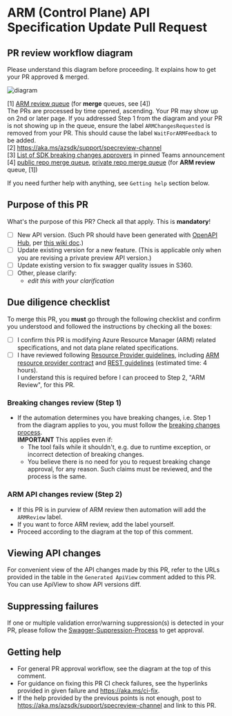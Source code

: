 # ARM (Control Plane) API Specification Update Pull Request 

## PR review workflow diagram

Please understand this diagram before proceeding. It explains how to get your PR approved & merged.

![diagram](https://github.com/Azure/azure-rest-api-specs/assets/4429827/b321e1dc-5e07-4940-9cd6-a65ac6729a8b)

[1] [ARM review queue] (for **merge** queues, see [4])  
The PRs are processed by time opened, ascending. Your PR may show up on 2nd or later page. 
If you addressed Step 1 from the diagram and your PR is not showing up in the queue, ensure the label `ARMChangesRequested` 
is removed from your PR. This should cause the label `WaitForARMFeedback` to be added.  
[2] https://aka.ms/azsdk/support/specreview-channel  
[3] [List of SDK breaking changes approvers] in pinned Teams announcement  
[4] [public repo merge queue], [private repo merge queue] (for **ARM review** queue, [1])

If you need further help with anything, see `Getting help` section below.

## Purpose of this PR

What's the purpose of this PR? Check all that apply. This is **mandatory**!

  - [ ] New API version. (Such PR should have been generated with [OpenAPI Hub](https://aka.ms/openapihub), per [this wiki doc](https://dev.azure.com/azure-sdk/internal/_wiki/wikis/internal.wiki/208/OpenAPI-Hub-Adding-new-API-version).)
  - [ ] Update existing version for a new feature. (This is applicable only when you are revising a private preview API version.)
  - [ ] Update existing version to fix swagger quality issues in S360.
  - [ ] Other, please clarify:
    - _edit this with your clarification_

## Due diligence checklist

To merge this PR, you **must** go through the following checklist and confirm you understood 
and followed the instructions by checking all the boxes:

- [ ] I confirm this PR is modifying Azure Resource Manager (ARM) related specifications, and not data plane related specifications.
- [ ] I have reviewed following [Resource Provider guidelines](https://aka.ms/rpguidelines), including
  [ARM resource provider contract](https://github.com/Azure/azure-resource-manager-rpc) and
  [REST guidelines](https://github.com/microsoft/api-guidelines/blob/vNext/azure/Guidelines.md) (estimated time: 4 hours).  
  I understand this is required before I can proceed to Step 2, "ARM Review", for this PR.

### Breaking changes review (Step 1)

- If the automation determines you have breaking changes, i.e. Step 1 from the diagram applies to you,
  you must follow the [breaking changes process].  
  **IMPORTANT** This applies even if:
  - The tool fails while it shouldn't, e.g. due to runtime exception, or incorrect detection of breaking changes.
  - You believe there is no need for you to request breaking change approval, for any reason. 
    Such claims must be reviewed, and the process is the same.

### ARM API changes review (Step 2)

- If this PR is in purview of ARM review then automation will add the `ARMReview` label.
- If you want to force ARM review, add the label yourself.
- Proceed according to the diagram at the top of this comment.

## Viewing API changes

For convenient view of the API changes made by this PR, refer to the URLs provided in the table 
in the `Generated ApiView` comment added to this PR. You can use ApiView to show API versions diff. 

## Suppressing failures

If one or multiple validation error/warning suppression(s) is detected in your PR, please follow the 
[Swagger-Suppression-Process](https://dev.azure.com/azure-sdk/internal/_wiki/wikis/internal.wiki/85/Swagger-Suppression-Process) 
to get approval.

## Getting help

- For general PR approval workflow, see the diagram at the top of this comment.
- For guidance on fixing this PR CI check failures, see the hyperlinks provided in given failure 
  and https://aka.ms/ci-fix.
- If the help provided by the previous points is not enough, post to https://aka.ms/azsdk/support/specreview-channel and link to this PR.

[ARM review queue]: https://github.com/search?q=org%3AAzure+is%3Apr+is%3Aopen+label%3AWaitForARMFeedback+-label%3AIDCDevDiv++draft%3Afalse+sort%3Acreated-asc+&type=pullrequests
[List of SDK breaking changes approvers]: https://teams.microsoft.com/l/message/19:0351f5f9404446e4b4fd4eaf2c27448d@thread.skype/1689115217750?tenantId=72f988bf-86f1-41af-91ab-2d7cd011db47&groupId=3e17dcb0-4257-4a30-b843-77f47f1d4121&parentMessageId=1689115217750&teamName=Azure%20SDK&channelName=API%20Spec%20Review&createdTime=1689115217750
[public repo merge queue]: https://github.com/Azure/azure-rest-api-specs/pulls?q=is%3Aopen+is%3Apr+label%3AMergeRequested+draft%3Afalse+sort%3Acreated-asc
[private repo merge queue]: https://github.com/Azure/azure-rest-api-specs-pr/pulls?q=is%3Aopen+is%3Apr+label%3AMergeRequested+-label%3AApproved-OkToMerge+draft%3Afalse+sort%3Acreated-asc
[breaking changes process]: https://eng.ms/docs/cloud-ai-platform/azure-core/azure-core-pm-and-design/trusted-platform-pm-karimb/service-lifecycle-and-actions-team/service-lifecycle-actions-team/apex/media/launchingproductbreakingchanges#breaking-change-process-1
